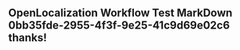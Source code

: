 <properties
ms.topic="hero-topic"
ms.test1="hero-topic"
ms.test2="test"/>


## OpenLocalization Workflow Test MarkDown 0bb35fde-2955-4f3f-9e25-41c9d69e02c6 thanks!



<!--HONumber=Sep16_HO1-->


